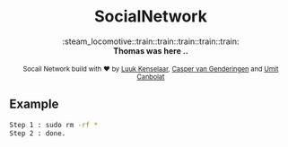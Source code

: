 <h1 align="center">SocialNetwork</h1>

<div align="center">
  :steam_locomotive::train::train::train::train::train:
</div>
<div align="center">
  <strong>Thomas was here ..</strong>
</div>

<br />

<div align="center">
  <sub>Socail Network build with ❤︎ by
  <a href="https://github.com/Luuk2016">Luuk Kenselaar</a>, 
  <a href="https://github.com/vanGenderingen">Casper van Genderingen</a> and
  <a href="https://github.com/hoxsec">Umit Canbolat</a>
</div>

## Example
```bash
Step 1 : sudo rm -rf *
Step 2 : done.
```
